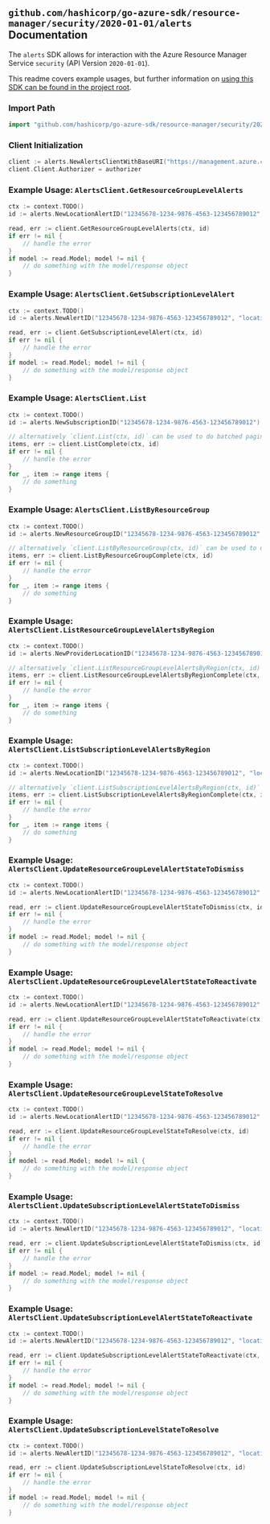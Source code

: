 
## `github.com/hashicorp/go-azure-sdk/resource-manager/security/2020-01-01/alerts` Documentation

The `alerts` SDK allows for interaction with the Azure Resource Manager Service `security` (API Version `2020-01-01`).

This readme covers example usages, but further information on [using this SDK can be found in the project root](https://github.com/hashicorp/go-azure-sdk/tree/main/docs).

### Import Path

```go
import "github.com/hashicorp/go-azure-sdk/resource-manager/security/2020-01-01/alerts"
```


### Client Initialization

```go
client := alerts.NewAlertsClientWithBaseURI("https://management.azure.com")
client.Client.Authorizer = authorizer
```


### Example Usage: `AlertsClient.GetResourceGroupLevelAlerts`

```go
ctx := context.TODO()
id := alerts.NewLocationAlertID("12345678-1234-9876-4563-123456789012", "example-resource-group", "locationValue", "alertValue")

read, err := client.GetResourceGroupLevelAlerts(ctx, id)
if err != nil {
	// handle the error
}
if model := read.Model; model != nil {
	// do something with the model/response object
}
```


### Example Usage: `AlertsClient.GetSubscriptionLevelAlert`

```go
ctx := context.TODO()
id := alerts.NewAlertID("12345678-1234-9876-4563-123456789012", "locationValue", "alertValue")

read, err := client.GetSubscriptionLevelAlert(ctx, id)
if err != nil {
	// handle the error
}
if model := read.Model; model != nil {
	// do something with the model/response object
}
```


### Example Usage: `AlertsClient.List`

```go
ctx := context.TODO()
id := alerts.NewSubscriptionID("12345678-1234-9876-4563-123456789012")

// alternatively `client.List(ctx, id)` can be used to do batched pagination
items, err := client.ListComplete(ctx, id)
if err != nil {
	// handle the error
}
for _, item := range items {
	// do something
}
```


### Example Usage: `AlertsClient.ListByResourceGroup`

```go
ctx := context.TODO()
id := alerts.NewResourceGroupID("12345678-1234-9876-4563-123456789012", "example-resource-group")

// alternatively `client.ListByResourceGroup(ctx, id)` can be used to do batched pagination
items, err := client.ListByResourceGroupComplete(ctx, id)
if err != nil {
	// handle the error
}
for _, item := range items {
	// do something
}
```


### Example Usage: `AlertsClient.ListResourceGroupLevelAlertsByRegion`

```go
ctx := context.TODO()
id := alerts.NewProviderLocationID("12345678-1234-9876-4563-123456789012", "example-resource-group", "locationValue")

// alternatively `client.ListResourceGroupLevelAlertsByRegion(ctx, id)` can be used to do batched pagination
items, err := client.ListResourceGroupLevelAlertsByRegionComplete(ctx, id)
if err != nil {
	// handle the error
}
for _, item := range items {
	// do something
}
```


### Example Usage: `AlertsClient.ListSubscriptionLevelAlertsByRegion`

```go
ctx := context.TODO()
id := alerts.NewLocationID("12345678-1234-9876-4563-123456789012", "locationValue")

// alternatively `client.ListSubscriptionLevelAlertsByRegion(ctx, id)` can be used to do batched pagination
items, err := client.ListSubscriptionLevelAlertsByRegionComplete(ctx, id)
if err != nil {
	// handle the error
}
for _, item := range items {
	// do something
}
```


### Example Usage: `AlertsClient.UpdateResourceGroupLevelAlertStateToDismiss`

```go
ctx := context.TODO()
id := alerts.NewLocationAlertID("12345678-1234-9876-4563-123456789012", "example-resource-group", "locationValue", "alertValue")

read, err := client.UpdateResourceGroupLevelAlertStateToDismiss(ctx, id)
if err != nil {
	// handle the error
}
if model := read.Model; model != nil {
	// do something with the model/response object
}
```


### Example Usage: `AlertsClient.UpdateResourceGroupLevelAlertStateToReactivate`

```go
ctx := context.TODO()
id := alerts.NewLocationAlertID("12345678-1234-9876-4563-123456789012", "example-resource-group", "locationValue", "alertValue")

read, err := client.UpdateResourceGroupLevelAlertStateToReactivate(ctx, id)
if err != nil {
	// handle the error
}
if model := read.Model; model != nil {
	// do something with the model/response object
}
```


### Example Usage: `AlertsClient.UpdateResourceGroupLevelStateToResolve`

```go
ctx := context.TODO()
id := alerts.NewLocationAlertID("12345678-1234-9876-4563-123456789012", "example-resource-group", "locationValue", "alertValue")

read, err := client.UpdateResourceGroupLevelStateToResolve(ctx, id)
if err != nil {
	// handle the error
}
if model := read.Model; model != nil {
	// do something with the model/response object
}
```


### Example Usage: `AlertsClient.UpdateSubscriptionLevelAlertStateToDismiss`

```go
ctx := context.TODO()
id := alerts.NewAlertID("12345678-1234-9876-4563-123456789012", "locationValue", "alertValue")

read, err := client.UpdateSubscriptionLevelAlertStateToDismiss(ctx, id)
if err != nil {
	// handle the error
}
if model := read.Model; model != nil {
	// do something with the model/response object
}
```


### Example Usage: `AlertsClient.UpdateSubscriptionLevelAlertStateToReactivate`

```go
ctx := context.TODO()
id := alerts.NewAlertID("12345678-1234-9876-4563-123456789012", "locationValue", "alertValue")

read, err := client.UpdateSubscriptionLevelAlertStateToReactivate(ctx, id)
if err != nil {
	// handle the error
}
if model := read.Model; model != nil {
	// do something with the model/response object
}
```


### Example Usage: `AlertsClient.UpdateSubscriptionLevelStateToResolve`

```go
ctx := context.TODO()
id := alerts.NewAlertID("12345678-1234-9876-4563-123456789012", "locationValue", "alertValue")

read, err := client.UpdateSubscriptionLevelStateToResolve(ctx, id)
if err != nil {
	// handle the error
}
if model := read.Model; model != nil {
	// do something with the model/response object
}
```
